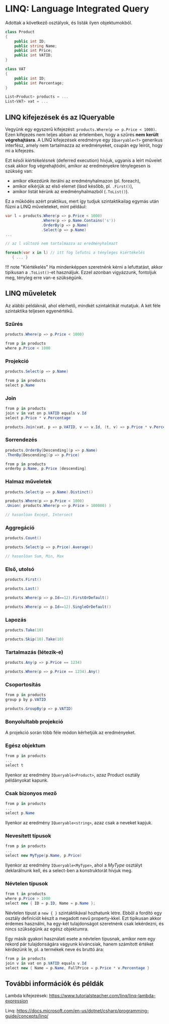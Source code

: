 # LINQ: Language Integrated Query

Adottak a következő osztályok, és listák ilyen objektumokból.

```csharp
class Product
{
    public int ID;
    public string Name;
    public int Price;
    public int VATID;
}

class VAT
{
    public int ID;
    public int Percentage;
}

List<Product> products = ...
List<VAT> vat = ...
```

## LINQ kifejezések és az IQueryable

Vegyünk egy egyszerű kifejezést: `products.Where(p => p.Price < 1000)`. Ezen kifejezés nem teljes abban az értelemben, hogy a szűrés **nem került végrehajtásra**. A LINQ kifejezések eredménye egy `IQueryable<T>` generikus interfész, amely nem tartalmazza az eredményeket, csupán egy leírót, hogy mi a kifejezés.

Ezt _késői kiértékelésnek_ (deferred execution) hívjuk, ugyanis a leírt művelet csak akkor fog végrehajtódni, amikor az eredményekre ténylegesen is szükség van:

- amikor elkezdünk iterálni az eredményhalmazon (pl. foreach),
- amikor elkérjük az első elemet (lásd később, pl. `.First()`),
- amikor listát kérünk az eredményhalmazból (`.ToList()`).

Ez a működés azért praktikus, mert így tudjuk szintaktikailag egymás után fűzni a LINQ műveleteket, mint például:

```csharp
var l = products.Where(p => p.Price < 1000)
                .Where(p => p.Name.Contains('s'))
                .OrderBy(p => p.Name)
                .Select(p => p.Name)
...

// az l változó nem tartalmazza az eredményhalmazt

foreach(var x in l) // itt fog lefutni a tényleges kiértékelés
   { ... }
```

!!! note "Kiértékelés"
    Ha mindenképpen szeretnénk kérni a lefuttatást, akkor tipikusan a `.ToList()`-et használjuk. Ezzel azonban vigyázzunk, fontoljuk meg, tényleg erre van-e szükségünk.

## LINQ műveletek

Az alábbi példáknál, ahol elérhető, mindkét szintaktikát mutatjuk. A két féle szintaktika teljesen egyenértékű.

### Szűrés

```csharp
products.Where(p => p.Price < 1000)

from p in products
where p.Price < 1000
```

### Projekció

```csharp
products.Select(p => p.Name)

from p in products
select p.Name
```

### Join

```csharp
from p in products
join v in vat on p.VATID equals v.Id
select p.Price * v.Percentage

products.Join(vat, p => p.VATID, v => v.Id, (t, v) => p.Price * v.Percentage)
```

### Sorrendezés

```csharp
products.OrderBy[Descending](p => p.Name)
.ThenBy[Descending](p => p.Price)

from p in products
orderby p.Name, p.Price [descending]
```

### Halmaz műveletek

```csharp
products.Select(p => p.Name).Distinct()

products.Where(p => p.Price < 1000)
.Union( products.Where(p => p.Price > 100000) )

// hasonlóan Except, Intersect
```

### Aggregáció

```csharp
products.Count()

products.Select(p => p.Price).Average()

// hasonlóan Sum, Min, Max
```

### Első, utolsó

```csharp
products.First()

products.Last()

products.Where(p => p.Id==12).FirstOrDefault()

products.Where(p => p.Id==12).SingleOrDefault()
```

### Lapozás

```csharp
products.Take(10)

products.Skip(10).Take(10)
```

### Tartalmazás (létezik-e)

```csharp
products.Any(p => p.Price == 1234)

products.Where(p => p.Price == 1234).Any()
```

### Csoportosítás

```csharp
from p in products
group p by p.VATID

products.GroupBy(p => p.VATID)
```

### Bonyolultabb projekció

A projekció során több féle módon kérhetjük az eredményeket.

### Egész objektum

```csharp
from p in products
...
select t
```

Ilyenkor az eredmény `IQueryable<Product>`, azaz Product osztály példányokat kapunk.

### Csak bizonyos mező

```csharp
from p in products
...
select p.Name
```

Ilyenkor az eredmény `IQueryable<string>`, azaz csak a neveket kapjuk.

### Nevesített típusok

```csharp
from p in products
...
select new MyType(p.Name, p.Price)
```

Ilyenkor az eredmény `IQueryable<MyType>`, ahol a _MyType_ osztályt deklarálnunk kell, és a select-ben a konstruktorát hívjuk meg.

### Névtelen típusok

```csharp
from t in products
where p.Price > 1000
select new { ID = p.ID, Name = p.Name };
```

Névtelen típust a `new { }` szintaktikával hozhatunk létre. Ebből a fordító egy osztály definíciót készít a megadott nevű property-kkel. Ezt tipikusan akkor érdemes használni, ha egy-két tulajdonságot szeretnénk csak lekérdezni, és nincs szükségünk az egész objektumra.

Egy másik gyakori használati esete a névtelen típusnak, amikor nem egy rekord pár tulajdonságára vagyunk kíváncsiak, hanem számított értéket kérdezünk le, pl. a termékek neve és bruttó ára:

```csharp
from p in products
join v in vat on p.VATID equals v.Id
select new { Name = p.Name, FullPrice = p.Price * v.Percentage }
```

## További információk és példák

Lambda kifejezések: <https://www.tutorialsteacher.com/linq/linq-lambda-expression>

Linq: <https://docs.microsoft.com/en-us/dotnet/csharp/programming-guide/concepts/linq/>
